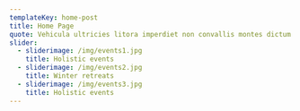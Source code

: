 ```yaml
---
templateKey: home-post
title: Home Page
quote: Vehicula ultricies litora imperdiet non convallis montes dictum risus diam
slider:
  - sliderimage: /img/events1.jpg
    title: Holistic events
  - sliderimage: /img/events2.jpg
    title: Winter retreats
  - sliderimage: /img/events3.jpg
    title: Holistic events
---
```

